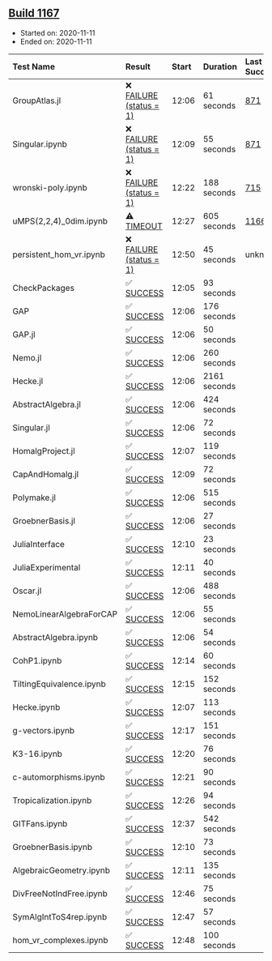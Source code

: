 ## [Build 1167](https://oscarci.mathematik.uni-kl.de/job/oscar-stable/1167/)

* Started on: 2020-11-11
* Ended on: 2020-11-11

| Test Name    | Result | Start | Duration | Last Success | First Failure |
|:-------------|:-------|:------|:---------|:-------------|:--------------|
| GroupAtlas.jl | ❌ [FAILURE (status = 1)](https://oscarci.mathematik.uni-kl.de/job/oscar-stable/1167/artifact/logs/build-1167/GroupAtlas.jl.log) | 12:06 | 61 seconds | [871](https://oscarci.mathematik.uni-kl.de/job/oscar-stable/871/) | [872](https://oscarci.mathematik.uni-kl.de/job/oscar-stable/872/) |
| Singular.ipynb | ❌ [FAILURE (status = 1)](https://oscarci.mathematik.uni-kl.de/job/oscar-stable/1167/artifact/logs/build-1167/Singular.ipynb.log) | 12:09 | 55 seconds | [871](https://oscarci.mathematik.uni-kl.de/job/oscar-stable/871/) | [872](https://oscarci.mathematik.uni-kl.de/job/oscar-stable/872/) |
| wronski-poly.ipynb | ❌ [FAILURE (status = 1)](https://oscarci.mathematik.uni-kl.de/job/oscar-stable/1167/artifact/logs/build-1167/wronski-poly.ipynb.log) | 12:22 | 188 seconds | [715](https://oscarci.mathematik.uni-kl.de/job/oscar-stable/715/) | [716](https://oscarci.mathematik.uni-kl.de/job/oscar-stable/716/) |
| uMPS(2,2,4)_0dim.ipynb | ⚠ [TIMEOUT](https://oscarci.mathematik.uni-kl.de/job/oscar-stable/1167/artifact/logs/build-1167/uMPS-2-2-4-_0dim.ipynb.log) | 12:27 | 605 seconds | [1166](https://oscarci.mathematik.uni-kl.de/job/oscar-stable/1166/) | [1167](https://oscarci.mathematik.uni-kl.de/job/oscar-stable/1167/) |
| persistent_hom_vr.ipynb | ❌ [FAILURE (status = 1)](https://oscarci.mathematik.uni-kl.de/job/oscar-stable/1167/artifact/logs/build-1167/persistent_hom_vr.ipynb.log) | 12:50 | 45 seconds | unknown | unknown |
| CheckPackages | ✅ [SUCCESS](https://oscarci.mathematik.uni-kl.de/job/oscar-stable/1167/artifact/logs/build-1167/CheckPackages.log) | 12:05 | 93 seconds |  |  |
| GAP | ✅ [SUCCESS](https://oscarci.mathematik.uni-kl.de/job/oscar-stable/1167/artifact/logs/build-1167/GAP.log) | 12:06 | 176 seconds |  |  |
| GAP.jl | ✅ [SUCCESS](https://oscarci.mathematik.uni-kl.de/job/oscar-stable/1167/artifact/logs/build-1167/GAP.jl.log) | 12:06 | 50 seconds |  |  |
| Nemo.jl | ✅ [SUCCESS](https://oscarci.mathematik.uni-kl.de/job/oscar-stable/1167/artifact/logs/build-1167/Nemo.jl.log) | 12:06 | 260 seconds |  |  |
| Hecke.jl | ✅ [SUCCESS](https://oscarci.mathematik.uni-kl.de/job/oscar-stable/1167/artifact/logs/build-1167/Hecke.jl.log) | 12:06 | 2161 seconds |  |  |
| AbstractAlgebra.jl | ✅ [SUCCESS](https://oscarci.mathematik.uni-kl.de/job/oscar-stable/1167/artifact/logs/build-1167/AbstractAlgebra.jl.log) | 12:06 | 424 seconds |  |  |
| Singular.jl | ✅ [SUCCESS](https://oscarci.mathematik.uni-kl.de/job/oscar-stable/1167/artifact/logs/build-1167/Singular.jl.log) | 12:06 | 72 seconds |  |  |
| HomalgProject.jl | ✅ [SUCCESS](https://oscarci.mathematik.uni-kl.de/job/oscar-stable/1167/artifact/logs/build-1167/HomalgProject.jl.log) | 12:07 | 119 seconds |  |  |
| CapAndHomalg.jl | ✅ [SUCCESS](https://oscarci.mathematik.uni-kl.de/job/oscar-stable/1167/artifact/logs/build-1167/CapAndHomalg.jl.log) | 12:09 | 72 seconds |  |  |
| Polymake.jl | ✅ [SUCCESS](https://oscarci.mathematik.uni-kl.de/job/oscar-stable/1167/artifact/logs/build-1167/Polymake.jl.log) | 12:06 | 515 seconds |  |  |
| GroebnerBasis.jl | ✅ [SUCCESS](https://oscarci.mathematik.uni-kl.de/job/oscar-stable/1167/artifact/logs/build-1167/GroebnerBasis.jl.log) | 12:06 | 27 seconds |  |  |
| JuliaInterface | ✅ [SUCCESS](https://oscarci.mathematik.uni-kl.de/job/oscar-stable/1167/artifact/logs/build-1167/JuliaInterface.log) | 12:10 | 23 seconds |  |  |
| JuliaExperimental | ✅ [SUCCESS](https://oscarci.mathematik.uni-kl.de/job/oscar-stable/1167/artifact/logs/build-1167/JuliaExperimental.log) | 12:11 | 40 seconds |  |  |
| Oscar.jl | ✅ [SUCCESS](https://oscarci.mathematik.uni-kl.de/job/oscar-stable/1167/artifact/logs/build-1167/Oscar.jl.log) | 12:06 | 488 seconds |  |  |
| NemoLinearAlgebraForCAP | ✅ [SUCCESS](https://oscarci.mathematik.uni-kl.de/job/oscar-stable/1167/artifact/logs/build-1167/NemoLinearAlgebraForCAP.log) | 12:06 | 55 seconds |  |  |
| AbstractAlgebra.ipynb | ✅ [SUCCESS](https://oscarci.mathematik.uni-kl.de/job/oscar-stable/1167/artifact/logs/build-1167/AbstractAlgebra.ipynb.log) | 12:06 | 54 seconds |  |  |
| CohP1.ipynb | ✅ [SUCCESS](https://oscarci.mathematik.uni-kl.de/job/oscar-stable/1167/artifact/logs/build-1167/CohP1.ipynb.log) | 12:14 | 60 seconds |  |  |
| TiltingEquivalence.ipynb | ✅ [SUCCESS](https://oscarci.mathematik.uni-kl.de/job/oscar-stable/1167/artifact/logs/build-1167/TiltingEquivalence.ipynb.log) | 12:15 | 152 seconds |  |  |
| Hecke.ipynb | ✅ [SUCCESS](https://oscarci.mathematik.uni-kl.de/job/oscar-stable/1167/artifact/logs/build-1167/Hecke.ipynb.log) | 12:07 | 113 seconds |  |  |
| g-vectors.ipynb | ✅ [SUCCESS](https://oscarci.mathematik.uni-kl.de/job/oscar-stable/1167/artifact/logs/build-1167/g-vectors.ipynb.log) | 12:17 | 151 seconds |  |  |
| K3-16.ipynb | ✅ [SUCCESS](https://oscarci.mathematik.uni-kl.de/job/oscar-stable/1167/artifact/logs/build-1167/K3-16.ipynb.log) | 12:20 | 76 seconds |  |  |
| c-automorphisms.ipynb | ✅ [SUCCESS](https://oscarci.mathematik.uni-kl.de/job/oscar-stable/1167/artifact/logs/build-1167/c-automorphisms.ipynb.log) | 12:21 | 90 seconds |  |  |
| Tropicalization.ipynb | ✅ [SUCCESS](https://oscarci.mathematik.uni-kl.de/job/oscar-stable/1167/artifact/logs/build-1167/Tropicalization.ipynb.log) | 12:26 | 94 seconds |  |  |
| GITFans.ipynb | ✅ [SUCCESS](https://oscarci.mathematik.uni-kl.de/job/oscar-stable/1167/artifact/logs/build-1167/GITFans.ipynb.log) | 12:37 | 542 seconds |  |  |
| GroebnerBasis.ipynb | ✅ [SUCCESS](https://oscarci.mathematik.uni-kl.de/job/oscar-stable/1167/artifact/logs/build-1167/GroebnerBasis.ipynb.log) | 12:10 | 73 seconds |  |  |
| AlgebraicGeometry.ipynb | ✅ [SUCCESS](https://oscarci.mathematik.uni-kl.de/job/oscar-stable/1167/artifact/logs/build-1167/AlgebraicGeometry.ipynb.log) | 12:11 | 135 seconds |  |  |
| DivFreeNotIndFree.ipynb | ✅ [SUCCESS](https://oscarci.mathematik.uni-kl.de/job/oscar-stable/1167/artifact/logs/build-1167/DivFreeNotIndFree.ipynb.log) | 12:46 | 75 seconds |  |  |
| SymAlgIntToS4rep.ipynb | ✅ [SUCCESS](https://oscarci.mathematik.uni-kl.de/job/oscar-stable/1167/artifact/logs/build-1167/SymAlgIntToS4rep.ipynb.log) | 12:47 | 57 seconds |  |  |
| hom_vr_complexes.ipynb | ✅ [SUCCESS](https://oscarci.mathematik.uni-kl.de/job/oscar-stable/1167/artifact/logs/build-1167/hom_vr_complexes.ipynb.log) | 12:48 | 100 seconds |  |  |
